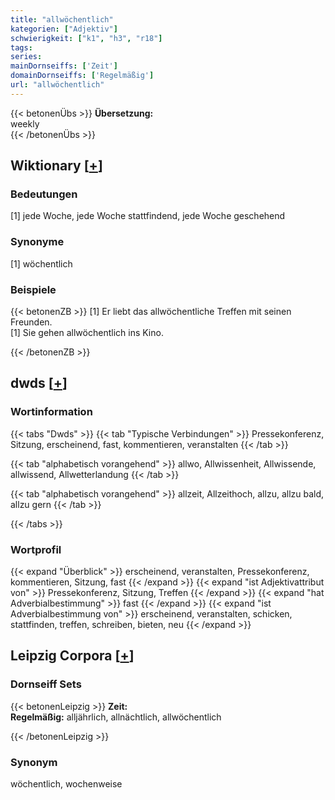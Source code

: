 ```yaml
---
title: "allwöchentlich"
kategorien: ["Adjektiv"]
schwierigkeit: ["k1", "h3", "r18"]
tags:
series:
mainDornseiffs: ['Zeit']
domainDornseiffs: ['Regelmäßig']
url: "allwöchentlich"
---
```


{{< betonenÜbs >}}
**Übersetzung:**  
weekly  
{{< /betonenÜbs >}}

## Wiktionary [[+](https://de.wiktionary.org/wiki/allwöchentlich)]

### Bedeutungen
[1] jede Woche, jede Woche stattfindend, jede Woche geschehend  

### Synonyme
[1] wöchentlich  

### Beispiele
{{< betonenZB >}}
[1] Er liebt das allwöchentliche Treffen mit seinen Freunden.  
[1] Sie gehen allwöchentlich ins Kino.  

{{< /betonenZB >}}


## dwds [[+](https://www.dwds.de/wb/allwöchentlich)]

### Wortinformation
{{< tabs "Dwds" >}}
{{< tab "Typische Verbindungen" >}}
Pressekonferenz, Sitzung, erscheinend, fast, kommentieren, veranstalten
{{< /tab >}}

{{< tab "alphabetisch vorangehend" >}}
allwo, Allwissenheit, Allwissende, allwissend, Allwetterlandung
{{< /tab >}}

{{< tab "alphabetisch vorangehend" >}}
allzeit, Allzeithoch, allzu, allzu bald, allzu gern
{{< /tab >}}

{{< /tabs >}}

### Wortprofil
{{< expand "Überblick" >}} erscheinend, veranstalten, Pressekonferenz, kommentieren, Sitzung, fast {{< /expand >}}
{{< expand "ist Adjektivattribut von" >}} Pressekonferenz, Sitzung, Treffen {{< /expand >}}
{{< expand "hat Adverbialbestimmung" >}} fast {{< /expand >}}
{{< expand "ist Adverbialbestimmung von" >}} erscheinend, veranstalten, schicken, stattfinden, treffen, schreiben, bieten, neu {{< /expand >}}

## Leipzig Corpora [[+](https://corpora.uni-leipzig.de/en/res?word=allwöchentlich&corpusId=deu_newscrawl-public_2018)]

### Dornseiff Sets
{{< betonenLeipzig >}}
**Zeit:**  
**Regelmäßig:** alljährlich, allnächtlich, allwöchentlich  

{{< /betonenLeipzig >}}

### Synonym
wöchentlich, wochenweise

